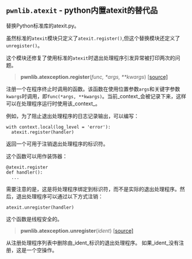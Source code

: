 ## `pwnlib.atexit` - python内置atexit的替代品

替换Python标准库的atexit.py。

虽然标准的`atexit`模块只定义了`atexit.register()`,但这个替换模块还定义了`unregister()`。

这个模块还修复了使用标准的`atexit`时退出处理程序引发异常被打印两次的问题。


>**pwnlib.atexception.register**(_func, \*args, **kwargs_)   [[source\]](https://github.com/Gallopsled/pwntools/blob/67473560c7/pwnlib/atexit.py#L24-58)

注册一个在程序终止时调用的函数。该函数在使用位置参数`args`和关键字参数`kwargs`时调用，即`func(*args, **kwargs)`。当前_context_会被记录下来，这样可以在处理程序运行时使用该_context_。

例如，为了阻止退出处理程序的日志记录输出，可以编写：

```
with context.local(log_level = 'error'):
  atexit.register(handler)
```

返回一个可用于注销退出处理程序的标识符。

这个函数可以用作装饰器：

```
@atexit.register
def handler():
  ...
```

需要注意的是，这是将处理程序绑定到标识符，而不是实际的退出处理程序。然后，退出处理程序可以通过以下方式注销：

```
atexit.unregister(handler)
```

这个函数是线程安全的。


>**pwnlib.atexception.unregister**(_ident_)   [[source\]](https://github.com/Gallopsled/pwntools/blob/67473560c7/pwnlib/atexit.py#L60-67)


从注册处理程序列表中删除由_ident_标识的退出处理程序。 如果_ident_没有注册，这是一个空操作。